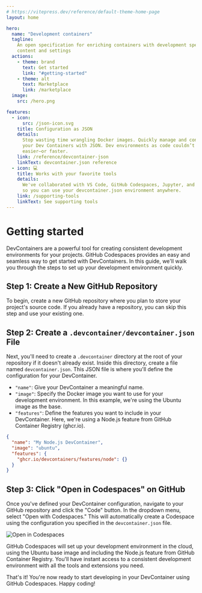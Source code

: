 ```yaml
---
# https://vitepress.dev/reference/default-theme-home-page
layout: home

hero:
  name: "Development containers"
  tagline:
    An open specification for enriching containers with development specific
    content and settings
  actions:
    - theme: brand
      text: Get started
      link: "#getting-started"
    - theme: alt
      text: Marketplace
      link: /marketplace
  image:
    src: /hero.png

features:
  - icon:
      src: /json-icon.svg
    title: Configuration as JSON
    details:
      Stop wasting time wrangling Docker images. Quickly manage and configure
      your Dev Containers with JSON. Dev environments as code couldn’t be
      easier—or faster.
    link: /reference/devcontainer-json
    linkText: devcontainer.json reference
  - icon: 💻
    title: Works with your favorite tools
    details:
      We've collaborated with VS Code, GitHub Codespaces, Jupyter, and JetBrains
      so you can use your devcontainer.json environment anywhere.
    link: /supporting-tools
    linkText: See supporting tools
---
```


<script setup>
// https://github.com/vuejs/vitepress/issues/800
import HomeContent from '.vitepress/theme/components/HomeContent.vue';
import TwoCols from ".vitepress/theme/components/TwoCols.vue"
</script>

<HomeContent>

# Getting started <Badge type="info" text="GitHub Codespaces" />

DevContainers are a powerful tool for creating consistent development environments for your projects. GitHub Codespaces provides an easy and seamless way to get started with DevContainers. In this guide, we'll walk you through the steps to set up your development environment quickly.

## Step 1: Create a New GitHub Repository

To begin, create a new GitHub repository where you plan to store your project's source code. If you already have a repository, you can skip this step and use your existing one.

## Step 2: Create a `.devcontainer/devcontainer.json` File

<TwoCols>
<div>

Next, you'll need to create a `.devcontainer` directory at the root of your repository if it doesn't already exist. Inside this directory, create a file named `devcontainer.json`. This JSON file is where you'll define the configuration for your DevContainer.

- `"name"`: Give your DevContainer a meaningful name.
- `"image"`: Specify the Docker image you want to use for your development environment. In this example, we're using the Ubuntu image as the base.
- `"features"`: Define the features you want to include in your DevContainer. Here, we're using a Node.js feature from GitHub Container Registry (ghcr.io).

</div><div>

```json
{
  "name": "My Node.js DevContainer",
  "image": "ubuntu",
  "features": {
    "ghcr.io/devcontainers/features/node": {}
  }
}
```

</div>
</TwoCols>

## Step 3: Click "Open in Codespaces" on GitHub

Once you've defined your DevContainer configuration, navigate to your GitHub repository and click the "Code" button. In the dropdown menu, select "Open with Codespaces." This will automatically create a Codespace using the configuration you specified in the `devcontainer.json` file.

![Open in Codespaces](https://placekitten.com/600/400)

GitHub Codespaces will set up your development environment in the cloud, using the Ubuntu base image and including the Node.js feature from GitHub Container Registry. You'll have instant access to a consistent development environment with all the tools and extensions you need.

That's it! You're now ready to start developing in your DevContainer using GitHub Codespaces. Happy coding!


</HomeContent>
